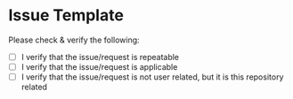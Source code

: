 # Issue Template

Please check & verify the following:

- [ ] I verify that the issue/request is repeatable
- [ ] I verify that the issue/request is applicable
- [ ] I verify that the issue/request is not user related, but it is this repository related
